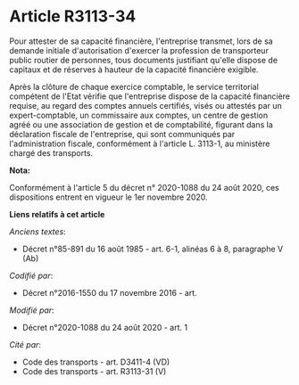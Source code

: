 # Article R3113-34

Pour attester de sa capacité financière, l'entreprise transmet, lors de sa demande initiale d'autorisation d'exercer la
profession de transporteur public routier de personnes, tous documents justifiant qu'elle dispose de capitaux et de réserves
à hauteur de la capacité financière exigible.

Après la clôture de chaque exercice comptable, le service territorial compétent de l'Etat vérifie que l'entreprise dispose de
la capacité financière requise, au regard des comptes annuels certifiés, visés ou attestés par un expert-comptable, un
commissaire aux comptes, un centre de gestion agréé ou une association de gestion et de comptabilité, figurant dans la
déclaration fiscale de l'entreprise, qui sont communiqués par l'administration fiscale, conformément à l'article L. 3113-1,
au ministère chargé des transports.

**Nota:**

Conformément à l'article 5 du décret n° 2020-1088 du 24 août 2020, ces dispositions entrent en vigueur le 1er novembre 2020.

**Liens relatifs à cet article**

_Anciens textes_:

  - Décret n°85-891 du 16 août 1985 - art. 6-1, alinéas 6 à 8, paragraphe V  (Ab)

_Codifié par_:

  - Décret n°2016-1550 du 17 novembre 2016 - art.

_Modifié par_:

  - Décret n°2020-1088 du 24 août 2020 - art. 1

_Cité par_:

  - Code des transports - art. D3411-4 (VD)
  - Code des transports - art. R3113-31 (V)
